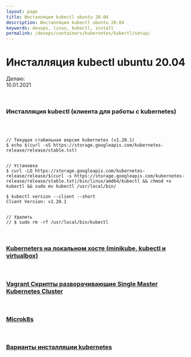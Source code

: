 ```yaml
---
layout: page
title: Инсталляция kubectl ubuntu 20.04
description: Инсталляция kubectl ubuntu 20.04
keywords: devops, linux, kubectl, install
permalink: /devops/containers/kubernetes/kubectl/setup/
---
```


# Инсталляция kubectl ubuntu 20.04

Делаю:  
10.01.2021

<br/>

### Инсталляция kubectl (клиента для работы с kubernetes)

<br/>

```shell

// Текущая стабильная версия kubernetes (v1.20.1)
$ echo $(curl -sS https://storage.googleapis.com/kubernetes-release/release/stable.txt)


// Установка
$ curl -LO https://storage.googleapis.com/kubernetes-release/release/$(curl -s https://storage.googleapis.com/kubernetes-release/release/stable.txt)/bin/linux/amd64/kubectl && chmod +x kubectl && sudo mv kubectl /usr/local/bin/

$ kubectl version --client --short
Client Version: v1.20.1


// Удалить
// $ sudo rm -rf /usr/local/bin/kubectl

```

<br/>

### [Kuberneters на локальном хосте (minikube, kubectl и virtualbox)](/devops/containers/kubernetes/minikube/)

<br/>

### [Vagrant Скрипты разворачивающие Single Master Kubernetes Cluster](/devops/containers/kubernetes/kubeadm/vagrant-centos7-3-node-kubernetes-cluster/)

<br/>

### [Microk8s](/devops/containers/kubernetes/microk8s/)

<br/>

### [Варианты инсталляции kubernetes](/devops/containers/kubernetes/install-types/)

<!--

// Установка
$ curl -LO https://storage.googleapis.com/kubernetes-release/release/v1.17.15/bin/linux/amd64/kubectl && chmod +x kubectl && sudo mv kubectl /usr/local/bin/

-->
